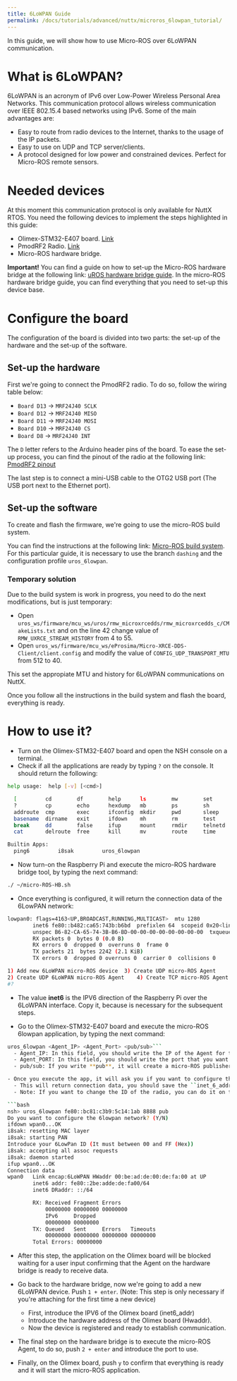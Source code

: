 ```yaml
---
title: 6LoWPAN Guide 
permalink: /docs/tutorials/advanced/nuttx/microros_6lowpan_tutorial/
---
```


In this guide, we will show how to use Micro-ROS over 6LoWPAN communication.

# What is 6LoWPAN?

6LoWPAN is an acronym of IPv6 over Low-Power Wireless Personal Area Networks. This communication protocol allows wireless communication over IEEE 802.15.4 based networks using IPv6.  Some of the main advantages are:
- Easy to route from radio devices to the Internet, thanks to the usage of the IP packets.
- Easy to use on UDP and TCP server/clients.
- A protocol designed for low power and constrained devices. Perfect for Micro-ROS remote sensors.

# Needed devices

At this moment this communication protocol is only available for NuttX RTOS. You need the following devices to implement the steps highlighted in this guide:

- Olimex-STM32-E407 board. [Link](https://www.olimex.com/Products/ARM/ST/STM32-E407/open-source-hardware)
- PmodRF2 Radio. [Link](https://store.digilentinc.com/pmod-rf2-ieee-802-15-rf-transceiver/)
- Micro-ROS hardware bridge.

**Important!**
You can find a guide on how to set-up the Micro-ROS hardware bridge at the following link: [uROS hardware bridge guide](https://github.com/micro-ROS/micro-ROS-bridge_RPI/blob/new_bridge_tools/Readme.md).
In the micro-ROS hardware bridge guide, you can find everything that you need to set-up this device base.

# Configure the board

The configuration of the board is divided into two parts: the set-up of the hardware and the set-up of the software.

## Set-up the hardware
First we're going to connect the PmodRF2 radio. To do so, follow the wiring table below:

- `Board D13` -> `MRF24J40 SCLK`
- `Board D12` -> `MRF24J40 MISO`
- `Board D11` -> `MRF24J40 MOSI`
- `Board D10` -> `MRF24J40 CS`
- `Board D8` -> `MRF24J40 INT`

The ``D`` letter refers to the Arduino header pins of the board.
To ease the set-up process, you can find the pinout of the radio at the following link: [PmodRF2 pinout](https://reference.digilentinc.com/reference/pmod/pmodrf2/start)

The last step is to connect a mini-USB cable to the OTG2 USB port (The USB port next to the Ethernet port).

## Set-up the software

To create and flash the firmware, we're going to use the micro-ROS build system.

You can find the instructions at the following link: [Micro-ROS build system](https://github.com/micro-ROS/micro-ros-build/blob/dashing/micro_ros_setup/README.md).
For this particular guide, it is necessary to use the branch ``dashing`` and the configuration profile ``uros_6lowpan``.

### Temporary solution

Due to the build system is work in progress, you need to do the next modifications, but is just temporary:

- Open ``uros_ws/firmware/mcu_ws/uros/rmw_microxrcedds/rmw_microxrcedds_c/CMakeLists.txt`` and on the line 42 change value of ``RMW_UXRCE_STREAM_HISTORY`` from 4 to 55.
- Open ``uros_ws/firmware/mcu_ws/eProsima/Micro-XRCE-DDS-Client/client.config`` and modify the value of ``CONFIG_UDP_TRANSPORT_MTU`` from 512 to 40.

This set the appropiate MTU and history for 6LoWPAN communications on NuttX.

Once you follow all the instructions in the build system and flash the board, everything is ready.

# How to use it?

- Turn on the Olimex-STM32-E407 board and open the NSH console on a terminal.
- Check if all the applications are ready by typing ``?`` on the console. It should return the following:

```bash
help usage:  help [-v] [<cmd>]

  [         cd        df        help      ls        mw        set       true      
  ?         cp        echo      hexdump   mb        ps        sh        uname     
  addroute  cmp       exec      ifconfig  mkdir     pwd       sleep     umount    
  basename  dirname   exit      ifdown    mh        rm        test      unset     
  break     dd        false     ifup      mount     rmdir     telnetd   usleep    
  cat       delroute  free      kill      mv        route     time      xd        

Builtin Apps:
  ping6         i8sak         uros_6lowpan 
```
- Now turn-on the Raspberry Pi and execute the micro-ROS hardware bridge tool, by typing the next command:

```bash
./ ~/micro-ROS-HB.sh
```
- Once everything is configured, it will return the connection data of the 6LowPAN network:

```bash
lowpan0: flags=4163<UP,BROADCAST,RUNNING,MULTICAST>  mtu 1280
        inet6 fe80::b482:ca65:743b:b6bd  prefixlen 64  scopeid 0x20<link>
        unspec B6-82-CA-65-74-3B-B6-BD-00-00-00-00-00-00-00-00  txqueuelen 1000  (UNSPEC)
        RX packets 0  bytes 0 (0.0 B)
        RX errors 0  dropped 0  overruns 0  frame 0
        TX packets 21  bytes 2242 (2.1 KiB)
        TX errors 0  dropped 0 overruns 0  carrier 0  collisions 0

1) Add new 6LoWPAN micro-ROS device	 3) Create UDP micro-ROS Agent		  5) Create Serial micro-ROS Agent server
2) Create UDP 6LoWPAN micro-ROS Agent	 4) Create TCP micro-ROS Agent		  6) Quit
#? 
```
- The value **inet6** is the IPV6 direction of the Raspberry Pi over the 6LoWPAN interface. Copy it, because is necessary for the subsequent steps.

- Go to the Olimex-STM32-E407 board and execute the micro-ROS 6lowpan application, by typing the next command:
```bash
uros_6lowpan <Agent_IP> <Agent_Port> <pub/sub>```
  - Agent_IP: In this field, you should write the IP of the Agent for this specific example (it is the IP that you should have copied in the previous step).
  - Agent_PORT: In this field, you should write the port that you want to open for micro-ROS communications.
  - pub/sub: If you write **pub**, it will create a micro-ROS publisher, which will publish an integer numbers up to one thousand. Otherwise, if you write **sub** it will create a subscriber that will be subscribe to the ``std_msgs_msg_Int32`` topic.

- Once you execute the app, it will ask you if you want to configure the 6LoWPAN network. (Necessary to configure each time you reboot the board)
  - This will return connection data, you should save the ``inet_6_addr`` and ``HWaddr``.
  - Note: If you want to change the ID of the radio, you can do it on the menuconfig of NuttX on the example configuration.

```bash
nsh> uros_6lowpan fe80::bc81:c3b9:5c14:1ab 8888 pub
Do you want to configure the 6lowpan network? (Y/N)
ifdown wpan0...OK
i8sak: resetting MAC layer
i8sak: starting PAN
Introduce your 6LowPan ID (It must between 00 and FF (Hex))
i8sak: accepting all assoc requests
i8sak: daemon started
ifup wpan0...OK
Connection data
wpan0   Link encap:6LoWPAN HWaddr 00:be:ad:de:00:de:fa:00 at UP
        inet6 addr: fe80::2be:adde:de:fa00/64
        inet6 DRaddr: ::/64

        RX: Received Fragment Errors  
            00000000 00000000 00000000
            IPv6     Dropped 
            00000000 00000000
        TX: Queued   Sent     Errors   Timeouts
            00000000 00000000 00000000 00000000
        Total Errors: 00000000
```
- After this step, the application on the Olimex board will be blocked waiting for a user input confirming that the Agent on the hardware bridge is ready to receive data.

- Go back to the hardware bridge, now we're going to add a new 6LoWPAN device. Push ``1 + enter``. (Note: This step is only necessary if you're attaching for the first time a new device)
  - First, introduce the IPV6 of the Olimex board (inet6_addr)
  - Introduce the hardware address of the Olimex board (Hwaddr).
  - Now the device is registered and ready to establish communication.
- The final step on the hardware bridge is to execute the micro-ROS Agent, to do so, push ``2 + enter`` and introduce the port to use.

- Finally, on the Olimex board, push ``y`` to confirm that everything is ready and it will start the micro-ROS application.
  
